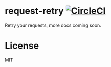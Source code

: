 
# request-retry [![CircleCI](https://circleci.com/gh/segmentio/request-retry.svg?style=svg&circle-token=1277e3b4208a392fd0ed45fa017b05e87e91f3b4)](https://circleci.com/gh/segmentio/request-retry)

Retry your requests, more docs coming soon.

# License

MIT
